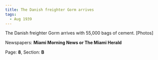 ```yaml
---  
title: The Danish freighter Gorm arrives  
tags:  
  - Aug 1939  
---  
```

  
The Danish freighter Gorm arrives with 55,000 bags of cement. [Photos]  
  
Newspapers: **Miami Morning News or The Miami Herald**  
  
Page: **8**, Section: **B** 
